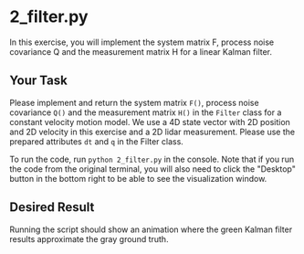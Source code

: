 
# 2_filter.py

In this exercise, you will implement the system matrix F, process noise covariance Q and the measurement matrix H for a linear Kalman filter.

## Your Task

Please implement and return the system matrix `F()`, process noise covariance `Q()` and the measurement matrix `H()` in the `Filter` class for a constant velocity motion model. We use a 4D state vector with 2D position and 2D velocity in this exercise and a 2D lidar measurement. Please use the prepared attributes `dt` and `q` in the Filter class.

To run the code, run `python 2_filter.py` in the console. Note that if you run the code from the original terminal, you will also need to click the "Desktop" button in the bottom right to be able to see the visualization window.

## Desired Result

Running the script should show an animation where the green Kalman filter results approximate the gray ground truth.